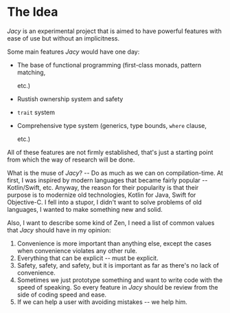 # The Idea

_Jacy_ is an experimental project that is aimed to have powerful features with ease of use but without an implicitness.

Some main features _Jacy_ would have one day:

* The base of functional programming \(first-class monads, pattern matching,

  etc.\)

* Rustish ownership system and safety
* `trait` system
* Comprehensive type system \(generics, type bounds, `where` clause,

  etc.\)

All of these features are not firmly established, that's just a starting point from which the way of research will be done.

What is the muse of _Jacy_? -- Do as much as we can on compilation-time. At first, I was inspired by modern languages that became fairly popular -- Kotlin/Swift, etc. Anyway, the reason for their popularity is that their purpose is to modernize old technologies, Kotlin for Java, Swift for Objective-C. I fell into a stupor, I didn't want to solve problems of old languages, I wanted to make something new and solid.

Also, I want to describe some kind of Zen, I need a list of common values that _Jacy_ should have in my opinion:

1. Convenience is more important than anything else, except the cases when convenience violates any other rule.
2. Everything that can be explicit -- must be explicit. 
3. Safety, safety, and safety, but it is important as far as there's no lack of convenience. 
4. Sometimes we just prototype something and want to write code with the speed of speaking. So every feature in _Jacy_ should be review from the side of coding speed and ease. 
5. If we can help a user with avoiding mistakes -- we help him.

